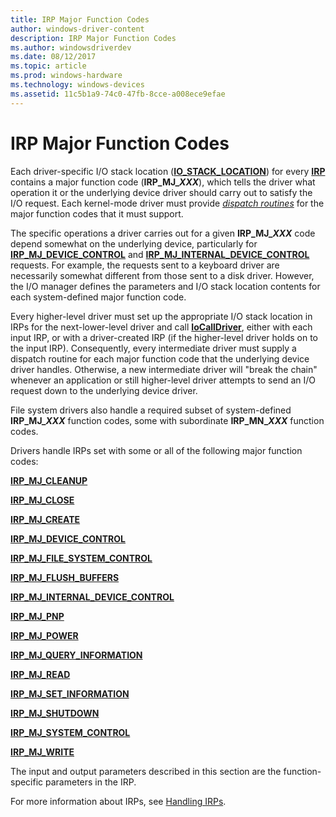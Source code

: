```yaml
---
title: IRP Major Function Codes
author: windows-driver-content
description: IRP Major Function Codes
ms.author: windowsdriverdev
ms.date: 08/12/2017
ms.topic: article
ms.prod: windows-hardware
ms.technology: windows-devices
ms.assetid: 11c5b1a9-74c0-47fb-8cce-a008ece9efae
---
```


# IRP Major Function Codes





Each driver-specific I/O stack location ([**IO\_STACK\_LOCATION**](https://msdn.microsoft.com/library/windows/hardware/ff550659)) for every [**IRP**](https://msdn.microsoft.com/library/windows/hardware/ff550694) contains a major function code (**IRP\_MJ\_*XXX***), which tells the driver what operation it or the underlying device driver should carry out to satisfy the I/O request. Each kernel-mode driver must provide [*dispatch routines*](https://msdn.microsoft.com/library/windows/hardware/ff556277#wdkgloss-dispatch-routine) for the major function codes that it must support.

The specific operations a driver carries out for a given **IRP\_MJ\_*XXX*** code depend somewhat on the underlying device, particularly for [**IRP\_MJ\_DEVICE\_CONTROL**](irp-mj-device-control.md) and [**IRP\_MJ\_INTERNAL\_DEVICE\_CONTROL**](irp-mj-internal-device-control.md) requests. For example, the requests sent to a keyboard driver are necessarily somewhat different from those sent to a disk driver. However, the I/O manager defines the parameters and I/O stack location contents for each system-defined major function code.

Every higher-level driver must set up the appropriate I/O stack location in IRPs for the next-lower-level driver and call [**IoCallDriver**](https://msdn.microsoft.com/library/windows/hardware/ff548336), either with each input IRP, or with a driver-created IRP (if the higher-level driver holds on to the input IRP). Consequently, every intermediate driver must supply a dispatch routine for each major function code that the underlying device driver handles. Otherwise, a new intermediate driver will "break the chain" whenever an application or still higher-level driver attempts to send an I/O request down to the underlying device driver.

File system drivers also handle a required subset of system-defined **IRP\_MJ\_*XXX*** function codes, some with subordinate **IRP\_MN\_*XXX*** function codes.

Drivers handle IRPs set with some or all of the following major function codes:

[**IRP\_MJ\_CLEANUP**](irp-mj-cleanup.md)

[**IRP\_MJ\_CLOSE**](irp-mj-close.md)

[**IRP\_MJ\_CREATE**](irp-mj-create.md)

[**IRP\_MJ\_DEVICE\_CONTROL**](irp-mj-device-control.md)

[**IRP\_MJ\_FILE\_SYSTEM\_CONTROL**](irp-mj-file-system-control.md)

[**IRP\_MJ\_FLUSH\_BUFFERS**](irp-mj-flush-buffers.md)

[**IRP\_MJ\_INTERNAL\_DEVICE\_CONTROL**](irp-mj-internal-device-control.md)

[**IRP\_MJ\_PNP**](irp-mj-pnp.md)

[**IRP\_MJ\_POWER**](irp-mj-power.md)

[**IRP\_MJ\_QUERY\_INFORMATION**](irp-mj-query-information.md)

[**IRP\_MJ\_READ**](irp-mj-read.md)

[**IRP\_MJ\_SET\_INFORMATION**](irp-mj-set-information.md)

[**IRP\_MJ\_SHUTDOWN**](irp-mj-shutdown.md)

[**IRP\_MJ\_SYSTEM\_CONTROL**](irp-mj-system-control.md)

[**IRP\_MJ\_WRITE**](irp-mj-write.md)

The input and output parameters described in this section are the function-specific parameters in the IRP.

For more information about IRPs, see [Handling IRPs](https://msdn.microsoft.com/library/windows/hardware/ff546847).

 

 




